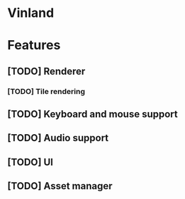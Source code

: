# Vinland

# Features

## [TODO] Renderer

### [TODO] Tile rendering

## [TODO] Keyboard and mouse support

## [TODO] Audio support

## [TODO] UI

## [TODO] Asset manager

